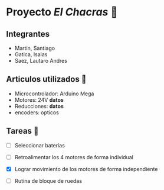 # Proyecto *El Chacras* 🚗

## Integrantes 

* Martin, Santiago
* Gatica, Isaias
* Saez, Lautaro Andres

## Articulos utilizados 🔌

- Microcontrolador: Arduino Mega
- Motores: 24V **datos**
- Reducciones: **datos**
- encoders: opticos

## Tareas 🧾

- [ ] Seleccionar baterias

- [ ] Retroalimentar los 4 motores de forma individual

- [x] Lograr movimiento de los motores de forma independiente

- [ ] Rutina de bloque de ruedas
